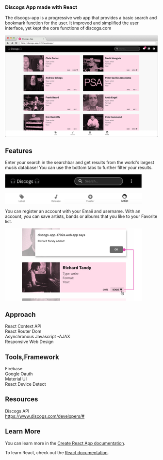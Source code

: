 ### Discogs App made with React

The discogs-app is a progressive web app that provides a basic search and bookmark function for the user. It improved and simplified the user interface, yet kept the core functions of discogs.com

<img src="public/Discogs-LandingPage.png" width="900">


## Features
Enter your search in the searchbar and get results from the world's largest musis database! You can use the bottom tabs to further filter your results.

<img src="public/SearchBar.jpg" width="450" style="display:block">
<br>
<img src="public/BottomNavTabs.jpeg"  width="450" style="display:block">


You can register an account with your Emaii and username. With an account, you can save artists, bands or albums that you like to your Favorite list. 


<img src="public/SaveFavorite.jpg"  width="450">

## Approach

React Context API <br>
React Router Dom  <br>
Asynchronous Javascript -AJAX <br>
Responsive Web Design <br>


## Tools,Framework

Firebase  <br>
Google Oauth <br>
Material UI <br>
React Device Detect <br>


## Resources

Discogs API  <br>
https://www.discogs.com/developers/#  <br>



## Learn More

You can learn more in the [Create React App documentation](https://facebook.github.io/create-react-app/docs/getting-started).

To learn React, check out the [React documentation](https://reactjs.org/).
